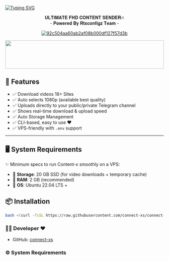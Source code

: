 [![Typing SVG](https://readme-typing-svg.herokuapp.com?font=Rockstar-ExtraBold&color=F01&lines=🚀+Cloud+Content+Distributing+Bot)](https://git.io/typing-svg)
 
<div align="center"> 
 𝐔𝐋𝐓𝐈𝐌𝐀𝐓𝐄 𝐅𝐇𝐃 𝐂𝐎𝐍𝐓𝐄𝐍𝐓 𝐒𝐄𝐍𝐃𝐄𝐑🔥<br>- 𝐏𝐨𝐰𝐞𝐫𝐞𝐝 𝐁𝐲 𝐑𝐭𝐱𝐜𝐨𝐧𝐟𝐢𝐠𝐳 𝐓𝐞𝐚𝐦 -
 
<a href="https://ibb.co/5hXQZVk0"><img src="https://i.ibb.co/230zJBS9/92c504aa60ab2af08b000df127f57d3b.jpg" alt="92c504aa60ab2af08b000df127f57d3b" border="0"></a>
  
</div>
<p align="center">
  <img src="https://i.imgur.com/dBaSKWF.gif" height="90" width="100%">
</p>

## 🚀 Features

- ✅ Download videos 18+ Sites
- ✅ Auto selects 1080p (available best quality)
- ✅ Uploads directly to your public/private Telegram channel
- ✅ Shows real-time download & upload speed
- ✅ Auto Storage Management
- ✅ CLI-based, easy to use ♥️
- ✅ VPS-friendly with `.env` support
---
## 🖥️ System Requirements

✨ Minimum specs to run Content-x smoothly on a VPS:

- 💾 **Storage**: 20 GB SSD (for video downloads + temporary cache)
- 🧠 **RAM**: 2 GB (recommended)
- 🐧 **OS**: Ubuntu 22.04 LTS +

## 📦 Installation

```bash
bash <(curl -fsSL https://raw.githubusercontent.com/connect-xs/connect-x/main/install.sh)
```
### 👨‍💻 Developer ♥️
- GitHub: [connect-xs](https://github.com/connect-xs)

### ⚙️ System Requirements
